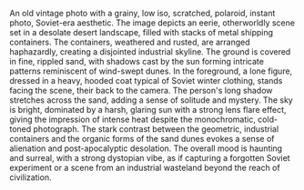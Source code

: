 An old vintage photo with a grainy, low iso, scratched, polaroid, instant photo, Soviet-era aesthetic. The image depicts an eerie, otherworldly scene set in a desolate desert landscape, filled with stacks of metal shipping containers. The containers, weathered and rusted, are arranged haphazardly, creating a disjointed industrial skyline. The ground is covered in fine, rippled sand, with shadows cast by the sun forming intricate patterns reminiscent of wind-swept dunes. In the foreground, a lone figure, dressed in a heavy, hooded coat typical of Soviet winter clothing, stands facing the scene, their back to the camera. The person's long shadow stretches across the sand, adding a sense of solitude and mystery. The sky is bright, dominated by a harsh, glaring sun with a strong lens flare effect, giving the impression of intense heat despite the monochromatic, cold-toned photograph. The stark contrast between the geometric, industrial containers and the organic forms of the sand dunes evokes a sense of alienation and post-apocalyptic desolation. The overall mood is haunting and surreal, with a strong dystopian vibe, as if capturing a forgotten Soviet experiment or a scene from an industrial wasteland beyond the reach of civilization.
